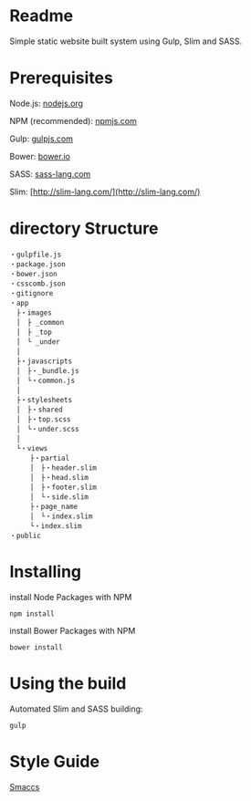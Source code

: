 # Readme #

Simple static website built system using Gulp, Slim and SASS.

# Prerequisites #

Node.js: [nodejs.org](http://nodejs.org)

NPM (recommended): [npmjs.com](http://npmjs.com)

Gulp: [gulpjs.com](http://gulpjs.com/)

Bower: [bower.io](https://bower.io/)

SASS: [sass-lang.com](http://sass-lang.com)

Slim: [http://slim-lang.com/](http://slim-lang.com/)

# directory Structure #
```
・gulpfile.js
・package.json
・bower.json
・csscomb.json
・gitignore
・app
　├・images
　│　├ _common
　│　├ _top
　│　└ _under
　│
　├・javascripts
　│　├・_bundle.js
　│　└・common.js
　│
　├・stylesheets
　│　├・shared
　│　├・top.scss
　│　└・under.scss
　│
　└・views
　　　├・partial
　　　│　├・header.slim
　　　│　├・head.slim
　　　│　├・footer.slim
　　　│　└・side.slim
　　　├・page_name
　　　│　└・index.slim
　　　└・index.slim
・public

```


# Installing #
install Node Packages with NPM
```
npm install
```

install Bower Packages with NPM
```
bower install
```

# Using the build #
Automated Slim and SASS building:
```
gulp
```

# Style Guide
[Smaccs](http://vanseodesign.com/css/smacss-introduction/)
